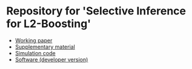 # Repository for 'Selective Inference for L2-Boosting'

* [Working paper](http://arxiv.org/abs/1805.01852)
* [Supplementary material](https://github.com/davidruegamer/inference_boosting/blob/master/supplementary%20material/inf_l2boost_suppl.pdf)
* [Simulation code](https://github.com/davidruegamer/inference_boosting/tree/master/code)
* [Software (developer version)](https://github.com/davidruegamer/iboost)
